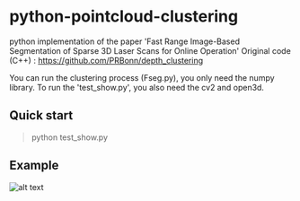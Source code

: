 # python-pointcloud-clustering
python implementation of the paper 'Fast Range Image-Based Segmentation of Sparse 3D Laser Scans for Online Operation'
Original code (C++) : https://github.com/PRBonn/depth_clustering 

You can run the clustering process (Fseg.py), you only need the numpy library.
To run the 'test_show.py', you also need the cv2 and open3d.

## Quick start
> python test_show.py


## Example
![alt text][logo]

[logo]: https://github.com/Likarian/python-pointcloud-clustering/example.png
